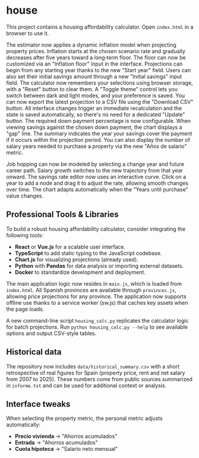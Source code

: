 # house

This project contains a housing affordability calculator. Open `index.html` in a
browser to use it.

The estimator now applies a dynamic inflation model when projecting property
prices. Inflation starts at the chosen scenario rate and gradually decreases
after five years toward a long‑term floor. The floor can now be customized via
an "Inflation floor" input in the interface. Projections can begin from any
starting year thanks to the new "Start year" field.
Users can also set their initial savings amount through a new "Initial savings"
input field. The calculator now remembers your selections using browser
storage, with a "Reset" button to clear them. A "Toggle theme" control lets
you switch between dark and light modes, and your preference is saved.
You can now export the latest projection to a CSV file using the "Download CSV"
button.
All interface changes trigger an immediate recalculation and the state is saved
automatically, so there's no need for a dedicated "Update" button.
The required down payment percentage is now configurable. When viewing savings
against the chosen down payment, the chart displays a "gap" line. The summary
indicates the year your savings cover the payment if it occurs within the
projection period.
You can also display the number of salary years needed to purchase a property
via the new "Años de salario" metric.

Job hopping can now be modeled by selecting a change year and future career
path. Salary growth switches to the new trajectory from that year onward.
The savings rate editor now uses an interactive curve. Click on a year to add
a node and drag it to adjust the rate, allowing smooth changes over time. The
chart adapts automatically when the "Years until purchase" value changes.

## Professional Tools & Libraries

To build a robust housing affordability calculator, consider integrating the following tools:

- **React** or **Vue.js** for a scalable user interface.
- **TypeScript** to add static typing to the JavaScript codebase.
- **Chart.js** for visualizing projections (already used).
- **Python** with **Pandas** for data analysis or importing external datasets.
- **Docker** to standardize development and deployment.

The main application logic now resides in `main.js`, which is loaded from `index.html`.
All Spanish provinces are available through `provinces.js`, allowing price projections for any province.
The application now supports offline use thanks to a service worker (sw.js) that caches key assets when the page loads.

A new command-line script `housing_calc.py` replicates the calculator logic for
batch projections. Run `python housing_calc.py --help` to see available options
and output CSV-style tables.

## Historical data

The repository now includes `data/historical_summary.csv` with a short
retrospective of real figures for Spain (property price, rent and net salary
from 2007 to 2025). These numbers come from public sources summarized in
`informe.txt` and can be used for additional context or analysis.

## Interface tweaks

When selecting the property metric, the personal metric adjusts automatically:

- **Precio vivienda** → "Ahorros acumulados"
- **Entrada** → "Ahorros acumulados"
- **Cuota hipoteca** → "Salario neto mensual"
